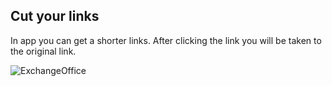 ## Cut your links
In app you can get a shorter links.
After clicking the link you will be taken to the original link.

![ExchangeOffice](https://imgur.com/2riNXcO)